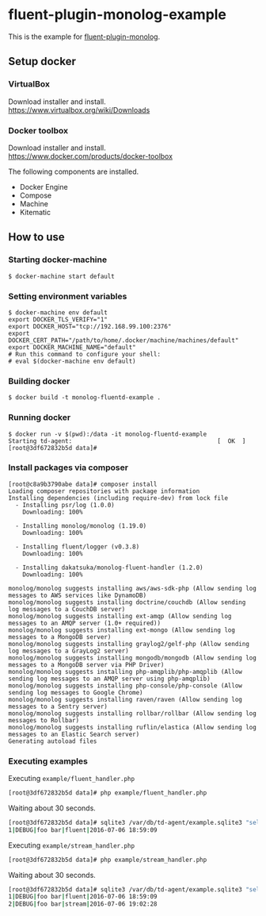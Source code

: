 # fluent-plugin-monolog-example
This is the example for [fluent-plugin-monolog](https://rubygems.org/gems/fluent-plugin-monolog).

## Setup docker

### VirtualBox
Download installer and install.<br>
https://www.virtualbox.org/wiki/Downloads

### Docker toolbox
Download installer and install.<br>
https://www.docker.com/products/docker-toolbox

The following components are installed.
- Docker Engine
- Compose
- Machine
- Kitematic

## How to use
### Starting docker-machine
```
$ docker-machine start default
```
### Setting environment variables
```
$ docker-machine env default
export DOCKER_TLS_VERIFY="1"
export DOCKER_HOST="tcp://192.168.99.100:2376"
export DOCKER_CERT_PATH="/path/to/home/.docker/machine/machines/default"
export DOCKER_MACHINE_NAME="default"
# Run this command to configure your shell:
# eval $(docker-machine env default)
```

### Building docker
```
$ docker build -t monolog-fluentd-example .
```

### Running docker
```
$ docker run -v $(pwd):/data -it monolog-fluentd-example
Starting td-agent:                                         [  OK  ]
[root@3df672832b5d data]#
```

### Install packages via composer
```
[root@c8a9b3790abe data]# composer install
Loading composer repositories with package information
Installing dependencies (including require-dev) from lock file
  - Installing psr/log (1.0.0)
    Downloading: 100%

  - Installing monolog/monolog (1.19.0)
    Downloading: 100%

  - Installing fluent/logger (v0.3.8)
    Downloading: 100%

  - Installing dakatsuka/monolog-fluent-handler (1.2.0)
    Downloading: 100%

monolog/monolog suggests installing aws/aws-sdk-php (Allow sending log messages to AWS services like DynamoDB)
monolog/monolog suggests installing doctrine/couchdb (Allow sending log messages to a CouchDB server)
monolog/monolog suggests installing ext-amqp (Allow sending log messages to an AMQP server (1.0+ required))
monolog/monolog suggests installing ext-mongo (Allow sending log messages to a MongoDB server)
monolog/monolog suggests installing graylog2/gelf-php (Allow sending log messages to a GrayLog2 server)
monolog/monolog suggests installing mongodb/mongodb (Allow sending log messages to a MongoDB server via PHP Driver)
monolog/monolog suggests installing php-amqplib/php-amqplib (Allow sending log messages to an AMQP server using php-amqplib)
monolog/monolog suggests installing php-console/php-console (Allow sending log messages to Google Chrome)
monolog/monolog suggests installing raven/raven (Allow sending log messages to a Sentry server)
monolog/monolog suggests installing rollbar/rollbar (Allow sending log messages to Rollbar)
monolog/monolog suggests installing ruflin/elastica (Allow sending log messages to an Elastic Search server)
Generating autoload files
```

### Executing examples
Executing `example/fluent_handler.php`

```bash
[root@3df672832b5d data]# php example/fluent_handler.php
```

Waiting about 30 seconds.

```bash
[root@3df672832b5d data]# sqlite3 /var/db/td-agent/example.sqlite3 "select * from log;"
1|DEBUG|foo bar|fluent|2016-07-06 18:59:09
```

Executing `example/stream_handler.php`

```bash
[root@3df672832b5d data]# php example/stream_handler.php
```

Waiting about 30 seconds.

```bash
[root@3df672832b5d data]# sqlite3 /var/db/td-agent/example.sqlite3 "select * from log;"
1|DEBUG|foo bar|fluent|2016-07-06 18:59:09
2|DEBUG|foo bar|stream|2016-07-06 19:02:28
```
